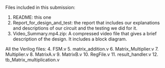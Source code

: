 Files included in this submission:
 1. README: this one
 2. Report_for_design_and_test: the report that includes our explanations and descriptions of our circuit and the testing we did for it.
 3. Video_Summary.mp4.zip: A compressed video file that gives a brief description of the design. It includes a block diagram.

All the Verilog files:
 4. FSM.v
 5. matrix_addition.v
 6. Matrix_Multiplier.v
 7. Multiplier.v
 8. MatrixA.v
 9. MatrixB.v
 10. RegFile.v
 11. result_handler.v
 12. tb_Matrix_multiplication.v
